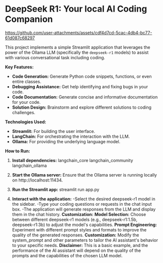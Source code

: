 # DeepSeek R1: Your local AI Coding Companion

https://github.com/user-attachments/assets/cdf4d7cd-5cac-4db4-bc77-61d087c68297

This project implements a simple Streamlit application that leverages the power of the Ollama LLM (specifically the `deepseek-r1` models) to assist with various conversational task including coding. 

**Key Features:**

* **Code Generation:** Generate Python code snippets, functions, or even entire classes.
* **Debugging Assistance:** Get help identifying and fixing bugs in your code.
* **Code Documentation:** Generate concise and informative documentation for your code.
* **Solution Design:** Brainstorm and explore different solutions to coding challenges.

**Technologies Used:**

* **Streamlit:** For building the user interface.
* **LangChain:** For orchestrating the interaction with the LLM.
* **Ollama:** For providing the underlying language model.

**How to Run:**

1. **Install dependencies:**
langchain_core
langchain_community
langchain_ollama

2. **Start the Ollama server:** Ensure that the Ollama server is running locally on http://localhost:11434.
3. **Run the Streamlit app:**
streamlit run app.py

5. **Interact with the application:**
-Select the desired deepseek-r1 model in the sidebar.
-Type your coding questions or requests in the chat input box.
-The application will generate responses from the LLM and display them in the chat history.
**Customization:** 
**Model Selection:** Choose between different deepseek-r1 models (e.g., deepseek-r1:1.5b, deepseek-r1:3b) to adjust the model's capabilities.
**Prompt Engineering:** Experiment with different prompt styles and formats to improve the quality of the generated responses.
**Customization:** Modify the system_prompt and other parameters to tailor the AI assistant's behavior to your specific needs.
**Disclaimer:**
This is a basic example, and the performance of the AI assistant will depend on the quality of the prompts and the capabilities of the chosen LLM model.
